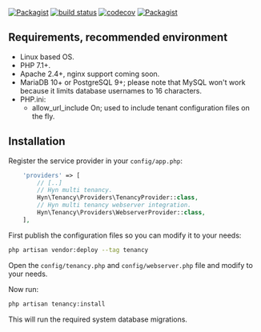 [![Packagist](https://img.shields.io/packagist/v/hyn/multi-tenant.svg)]()
[![build status](https://gitlab.com/hyn-me/multi-tenant/badges/3.x/build.svg)](https://gitlab.com/hyn-me/multi-tenant/commits/3.x)
[![codecov](https://codecov.io/gh/hyn/multi-tenant/branch/3.x/graph/badge.svg)](https://codecov.io/gh/hyn/multi-tenant/branch/3.x)
[![Packagist](https://img.shields.io/packagist/dt/hyn/multi-tenant.svg)]()

## Requirements, recommended environment

- Linux based OS.
- PHP 7.1+.
- Apache 2.4+, nginx support coming soon.
- MariaDB 10+ or PostgreSQL 9+; please note that MySQL won't work because it limits database usernames to 16 characters.
- PHP.ini:
  - allow_url_include On; used to include tenant configuration files on the fly.

## Installation

Register the service provider in your `config/app.php`:

```php
    'providers' => [
        // [..]
        // Hyn multi tenancy.
        Hyn\Tenancy\Providers\TenancyProvider::class,
        // Hyn multi tenancy webserver integration.
        Hyn\Tenancy\Providers\WebserverProvider::class,
    ],
```

First publish the configuration files so you can modify it to your needs:

```bash
php artisan vendor:deploy --tag tenancy
```

Open the `config/tenancy.php` and `config/webserver.php` file and modify to your needs.

Now run:

```bash
php artisan tenancy:install
```
This will run the required system database migrations.
